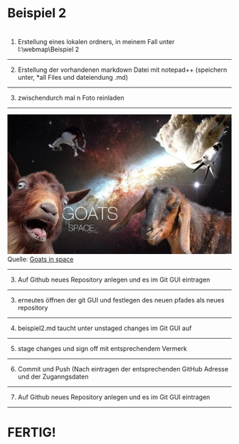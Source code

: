 #
# Beispiel 2 
#
#

1. Erstellung eines lokalen ordners, in meinem Fall unter I:\webmap\Beispiel 2 
_____________________________________________________________________________________________________________________

2. Erstellung der vorhandenen markdown Datei mit notepad++ (speichern unter, *all Files und dateiendung .md)

_____________________________________________________________________________________________________________________

3. zwischendurch mal n Foto reinladen 
_____________________________________________________________________________________________________________________
![Goats in space](40088.jpg)
Quelle: [Goats in space](https://www.google.at/search?q=goats+in+space&rlz=1C1GGGE_deAT735&espv=2&tbm=isch&imgil=dPphNpbS2cdb2M%253A%253B-q6-TKPPyw4tIM%253Bhttp%25253A%25252F%25252Fwheresmysammich.com%25252Fpicture%25252F40088%25252Fgoats-in-space%25252F&source=iu&pf=m&fir=dPphNpbS2cdb2M%253A%252C-q6-TKPPyw4tIM%252C_&usg=__dnM5Z8xSTY-slVIYETp4er437qg%3D&biw=1920&bih=950&ved=0ahUKEwi_kIrgo8fSAhVC7RQKHZ4AC3oQyjcIKg&ei=uirAWL_LN8LaU56BrNAH#imgrc=dPphNpbS2cdb2M:) 
_____________________________________________________________________________________________________________________
3. Auf Github neues Repository anlegen und es im Git GUI eintragen

_____________________________________________________________________________________________________________________

3. erneutes öffnen der git GUI und festlegen des neuen pfades als neues repository 
_____________________________________________________________________________________________________________________

4. beispiel2.md  taucht unter unstaged changes im Git GUI auf 
_____________________________________________________________________________________________________________________

5. stage changes und sign off mit entsprechendem Vermerk 
_____________________________________________________________________________________________________________________

6. Commit und Push (Nach eintragen der entsprechenden GitHub Adresse und der Zuganngsdaten 
_____________________________________________________________________________________________________________________

7. Auf Github neues Repository anlegen und es im Git GUI eintragen
_____________________________________________________________________________________________________________________

# FERTIG!